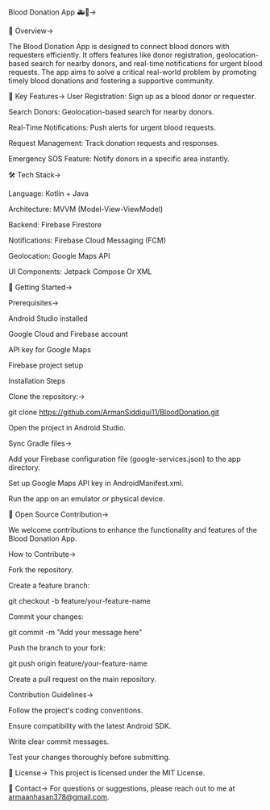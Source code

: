 Blood Donation App 🚑💉->

📖 Overview->

The Blood Donation App is designed to connect blood donors with requesters efficiently. It offers features like donor registration, geolocation-based search for nearby donors, and real-time notifications for urgent blood requests. The app aims to solve a critical real-world problem by promoting timely blood donations and fostering a supportive community.

🎯 Key Features->
User Registration: Sign up as a blood donor or requester.

Search Donors: Geolocation-based search for nearby donors.

Real-Time Notifications: Push alerts for urgent blood requests.

Request Management: Track donation requests and responses.

Emergency SOS Feature: Notify donors in a specific area instantly.

🛠️ Tech Stack->

Language: Kotlin + Java

Architecture: MVVM (Model-View-ViewModel)

Backend: Firebase Firestore

Notifications: Firebase Cloud Messaging (FCM)

Geolocation: Google Maps API

UI Components: Jetpack Compose Or XML

🚀 Getting Started->

Prerequisites->

Android Studio installed

Google Cloud and Firebase account

API key for Google Maps

Firebase project setup

Installation Steps

Clone the repository:->

git clone https://github.com/ArmanSiddiqui11/BloodDonation.git

Open the project in Android Studio.

Sync Gradle files->

Add your Firebase configuration file (google-services.json) to the app directory.

Set up Google Maps API key in AndroidManifest.xml.

Run the app on an emulator or physical device.

🤝 Open Source Contribution->

We welcome contributions to enhance the functionality and features of the Blood Donation App.

How to Contribute->

Fork the repository.

Create a feature branch:

git checkout -b feature/your-feature-name

Commit your changes:

git commit -m "Add your message here"

Push the branch to your fork:

git push origin feature/your-feature-name

Create a pull request on the main repository.

Contribution Guidelines->

Follow the project's coding conventions.

Ensure compatibility with the latest Android SDK.

Write clear commit messages.

Test your changes thoroughly before submitting.

📜 License->
This project is licensed under the MIT License.

📧 Contact->
For questions or suggestions, please reach out to me at armaanhasan378@gmail.com.
